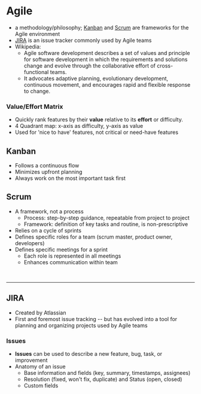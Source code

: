 # Agile

- a methodology/philosophy; [Kanban](#kanban) and [Scrum](#scrum) are frameworks for the Agile environment
- [JIRA](#jira) is an issue tracker commonly used by Agile teams
- Wikipedia:
  - Agile software development describes a set of values and principle for software development in which the requirements and solutions change and evolve through the collaborative effort of cross-functional teams. 
  - It advocates adaptive planning, evolutionary development, continuous movement, and encourages rapid and flexible response to change.

  
### Value/Effort Matrix
  
  - Quickly rank features by their **value** relative to its **effort** or difficulty.
  - 4 Quadrant map: x-axis as difficulty, y-axis as value
  - Used for 'nice to have' features, not critical or need-have features
  
## Kanban

- Follows a continuous flow
- Minimizes upfront planning
- Always work on the most important task first

## Scrum

- A framework, not a process
  - Process: step-by-step guidance, repeatable from project to project
  - Framework: definition of key tasks and routine, is non-prescriptive
- Relies on a cycle of sprints
- Defines specific roles for a team (scrum master, product owner, developers)
- Defines specific meetings for a sprint 
  - Each role is represented in all meetings
  - Enhances communication within team
  
&nbsp;
&nbsp;
&nbsp;

--- 

## JIRA
- Created by Atlassian
- First and foremost issue tracking -- but has evolved into a tool for planning and organizing projects used by Agile teams

### Issues
- **Issues** can be used to describe a new feature, bug, task, or improvement
- Anatomy of an issue
  - Base information and fields (key, summary, timestamps, assignees)
  - Resolution (fixed, won't fix, duplicate) and Status (open, closed)
  - Custom fields
